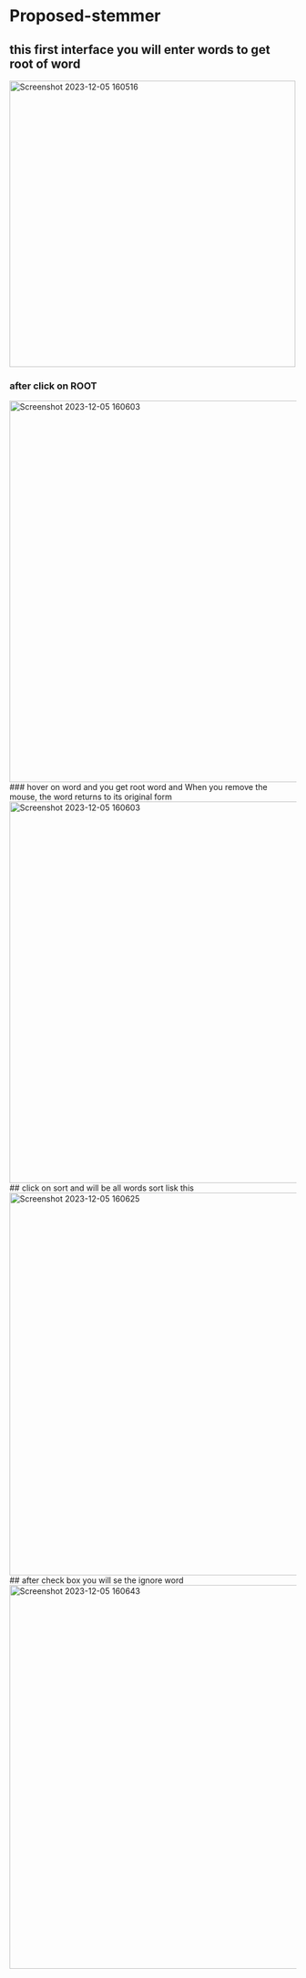 # Proposed-stemmer
## this first interface you will enter words to get root of word 
<img width="502" alt="Screenshot 2023-12-05 160516" src="https://github.com/mostafagommed20021212/Proposed-stemmer/assets/152631701/663030ab-fd2c-4ac5-91c0-c6f76552a1e6">

### after click on ROOT 
<img width="669" alt="Screenshot 2023-12-05 160603" src="https://github.com/mostafagommed20021212/Proposed-stemmer/assets/152631701/5b85b96b-f4c5-41a4-a879-6e4c424657dd">
### hover on word and you get root word and When you remove the mouse, the word returns to its original form
<img width="669" alt="Screenshot 2023-12-05 160603" src="https://github.com/mostafagommed20021212/Proposed-stemmer/assets/152631701/786390e3-3f8b-46e0-b7e5-8b791edf3bf6">
## click on sort and will be all words sort lisk this
<img width="671" alt="Screenshot 2023-12-05 160625" src="https://github.com/mostafagommed20021212/Proposed-stemmer/assets/152631701/2d8da858-5947-4dff-8378-f922f1edcef2">
## after check box you will se the ignore word 
<img width="673" alt="Screenshot 2023-12-05 160643" src="https://github.com/mostafagommed20021212/Proposed-stemmer/assets/152631701/604f731d-e729-4076-9c92-04a672767ed7">





